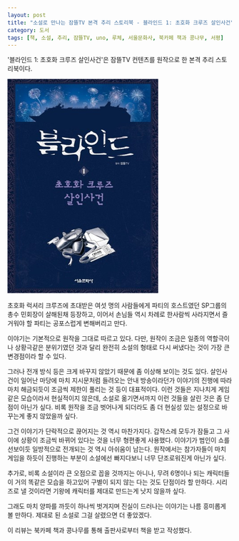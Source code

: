 ```yaml
---
layout: post
title: "소설로 만나는 잠뜰TV 본격 추리 스토리북 - 블라인드 1: 초호화 크루즈 살인사건"
category: 도서
tags: [책, 소설, 추리, 잠뜰TV, uno, 루체, 서울문화사, 북카페 책과 콩나무, 서평]
---
```


'블라인드 1: 초호화 크루즈 살인사건'은
잠뜰TV 컨텐츠를 원작으로 한 본격 추리 스토리북이다.

![표지](/images/sleepground-blind-1-book-h480.jpg)

초호화 럭셔리 크루즈에 초대받은 여섯 명의 사람들에게
파티의 호스트였던 SP그룹의 총수 민회장이 살해된채 등장하고,
이어서 손님들 역시 차례로 한사람씩 사라지면서
즐거워야 할 파티는 공포스럽게 변해버리고 만다.

이야기는 기본적으로 원작을 그대로 따르고 있다.
다만, 원작이 조금은 일종의 역할극이나 상황극같은 분위기였던 것과 달리
완전히 소설의 형태로 다시 써냈다는 것이 가장 큰 변경점이라 할 수 있다.

그러나 전개 방식 등은 크게 바꾸지 않았기 때문에 좀 이상해 보이는 것도 있다.
살인사건이 일어난 마당에 마치 지시문처럼 들려오는 안내 방송이라던가
이야기의 진행에 따라 마치 해금되듯이 조금씩 제한이 풀리는 것 등이 대표적이다.
이런 것들은 지나치게 게임같은 모습이라서 현실적이지 않은데,
소설로 옮기면서까지 이런 것들을 살린 것은 좀 단점이 아닌가 싶다.
비록 원작을 조금 벗어나게 되더라도 좀 더 현실성 있는 설정으로 바꾸는게 좋지 않았을까 싶다.

그건 이야기가 단락적으로 끊어지는 것 역시 마찬가지다.
갑작스레 모두가 잠들고 그 사이에 상황이 조금씩 바뀌어 있다는 것을 너무 형편좋게 사용했다.
이야기가 범인이 쇼를 선보이듯 일방적으로 전개되는 것 역시 아쉬움이 남는다.
원작에서는 참가자들이 마치 게임을 하듯이 진행하는 부분이 소설에선 빠지다보니 너무 단조로워진게 아닌가 싶다.

추가로, 비록 소설이라 큰 오점으로 꼽을 것까지는 아니나,
무려 6명이나 되는 캐릭터들이 거의 똑같은 모습을 하고있어 구별이 되지 않는 다는 것도 단점이라 할 만하다.
시리즈로 낼 것이라면 기왕에 캐릭터를 제대로 만드는게 낫지 않을까 싶다.

그래도 마치 양파를 까듯이 하나씩 벗겨지며 진실이 드러나는 이야기는 나름 흥미롭게 볼 만하다.
제대로 된 소설로 그걸 살렸으면 더 좋았겠다.



<div class="im im-info">
이 리뷰는 북카페 책과 콩나무를 통해 출판사로부터 책을 받고 작성했다.
</div>
